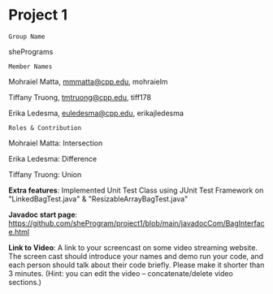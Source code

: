 # Project 1
 
    Group Name
shePrograms

    Member Names
Mohraiel Matta, mmmatta@cpp.edu, mohraielm

Tiffany Truong, tmtruong@cpp.edu, tiff178

Erika Ledesma, euledesma@cpp.edu, erikajledesma

    Roles & Contribution

Mohraiel Matta: Intersection

Erika Ledesma: Difference

Tiffany Truong: Union


**Extra features**: Implemented Unit Test Class using JUnit Test Framework on "LinkedBagTest.java" & "ResizableArrayBagTest.java" 

**Javadoc start page**: https://github.com/sheProgram/project1/blob/main/javadocCom/BagInterface.html

**Link to Video**: 
A link to your screencast on some video streaming website. The screen cast should introduce your names and demo run your code, and each person should talk about their code briefly. Please make it shorter than 3 minutes. (Hint: you can edit the video – concatenate/delete video sections.)
